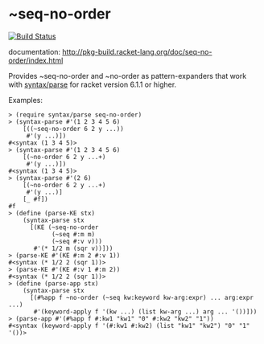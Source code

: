 ~seq-no-order
============

[![Build Status](https://travis-ci.org/AlexKnauth/seq-no-order.png?branch=master)](https://travis-ci.org/AlexKnauth/seq-no-order)

documentation: http://pkg-build.racket-lang.org/doc/seq-no-order/index.html

Provides ~seq-no-order and ~no-order as pattern-expanders that work with
[syntax/parse](http://docs.racket-lang.org/syntax/stxparse.html) for racket version 6.1.1 or higher.

Examples:
```racket
> (require syntax/parse seq-no-order)
> (syntax-parse #'(1 2 3 4 5 6)
    [((~seq-no-order 6 2 y ...))
     #'(y ...)])
#<syntax (1 3 4 5)>
> (syntax-parse #'(1 2 3 4 5 6)
    [(~no-order 6 2 y ...+)
     #'(y ...)])
#<syntax (1 3 4 5)>
> (syntax-parse #'(2 6)
    [(~no-order 6 2 y ...+)
     #'(y ...)]
    [_ #f])
#f
> (define (parse-KE stx)
    (syntax-parse stx
      [(KE (~seq-no-order
            (~seq #:m m)
            (~seq #:v v)))
       #'(* 1/2 m (sqr v))]))
> (parse-KE #'(KE #:m 2 #:v 1))
#<syntax (* 1/2 2 (sqr 1))>
> (parse-KE #'(KE #:v 1 #:m 2))
#<syntax (* 1/2 2 (sqr 1))>
> (define (parse-app stx)
    (syntax-parse stx
      [(#%app f ~no-order (~seq kw:keyword kw-arg:expr) ... arg:expr ...)
       #'(keyword-apply f '(kw ...) (list kw-arg ...) arg ... '())]))
> (parse-app #'(#%app f #:kw1 "kw1" "0" #:kw2 "kw2" "1"))
#<syntax (keyword-apply f '(#:kw1 #:kw2) (list "kw1" "kw2") "0" "1" '())>
```
